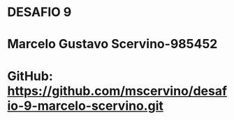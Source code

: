 # DESAFIO 9

# Marcelo Gustavo Scervino-985452

# GitHub: https://github.com/mscervino/desafio-9-marcelo-scervino.git

